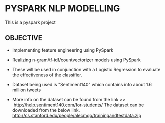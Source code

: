 # PYSPARK NLP MODELLING 

This is a pyspark project 


## OBJECTIVE


-	Implementing feature engineering using PySpark

-	Realizing n-gram/tf-idf/countvectorizer models using PySpark

-	These will be used in conjunction with a Logistic Regression to evaluate the effectiveness of the classifier.

-	Dataset being used is "Sentiment140" which contains info about 1.6 million tweets

-	More info on the dataset can be found from the link >>
 http://help.sentiment140.com/for-students/
 The dataset can be downloaded from the below link.
 http://cs.stanford.edu/people/alecmgo/trainingandtestdata.zip

